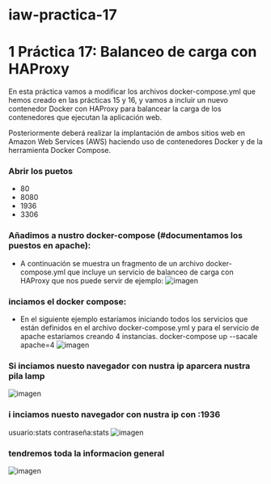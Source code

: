 # iaw-practica-17

# 1 Práctica 17: Balanceo de carga con HAProxy
En esta práctica vamos a modificar los archivos docker-compose.yml que hemos creado en las prácticas 15 y 16, y vamos a incluir un nuevo contenedor Docker con HAProxy para balancear la carga de los contenedores que ejecutan la aplicación web.

Posteriormente deberá realizar la implantación de ambos sitios web en Amazon Web Services (AWS) haciendo uso de contenedores Docker y de la herramienta Docker Compose.

### Abrir los puetos
+ 80
+ 8080
+ 1936
+ 3306

### Añadimos a nustro docker-compose (#documentamos los puestos en apache):
* A continuación se muestra un fragmento de un archivo docker-compose.yml que incluye un servicio de balanceo de carga con HAProxy que nos puede servir de ejemplo:
![imagen](https://github.com/jesus2307/iaw-practica-17/blob/main/imagen/3.PNG "imagen")
    
### inciamos el docker compose:
* En el siguiente ejemplo estaríamos iniciando todos los servicios que están definidos en el archivo docker-compose.yml y para el servicio de apache estaríamos creando 4 instancias.
docker-compose up --sacale apache=4
![imagen](https://github.com/jesus2307/iaw-practica-17/blob/main/imagen/compose.PNG "imagen")
### Si inciamos nuesto navegador con nustra ip aparcera nustra pila lamp
![imagen](https://github.com/jesus2307/iaw-practica-17/blob/main/imagen/capturass.PNG "imagen")
### i inciamos nuesto navegador con nustra ip con :1936
usuario:stats
contraseña:stats
![imagen](https://github.com/jesus2307/iaw-practica-17/blob/main/imagen/1.PNG "imagen")
### tendremos toda la informacion general 
![imagen](https://github.com/jesus2307/iaw-practica-17/blob/main/imagen/captura3.PNG "imagen")
